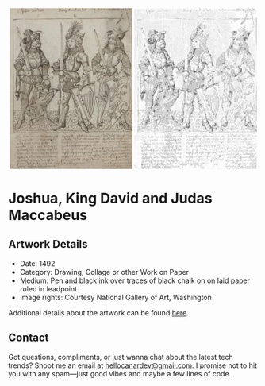 <html>

<div align="center">
    <img width="49%" src="artwork.jpg" alt="artwork"/>
    <img width="49%" src="ascii_artwork.jpg" alt="artwork ASCII"/>
</div>

# Joshua, King David and Judas Maccabeus

## Artwork Details

- Date: 1492
- Category: Drawing, Collage or other Work on Paper
- Medium: Pen and black ink over traces of black chalk on on laid paper ruled in leadpoint
- Image rights: Courtesy National Gallery of Art, Washington

Additional details about the artwork can be found [here](https://www.artsy.net/artwork/primary-master-of-the-strassburg-chronicle-joshua-king-david-and-judas-maccabeus).

## Contact

Got questions, compliments, or just wanna chat about the latest tech trends? Shoot me an email
at [hellocanardev@gmail.com](mailto:hellocanardev@gmail.com). I promise not to hit you with any spam—just good vibes and
maybe a few lines of code.

</html>
